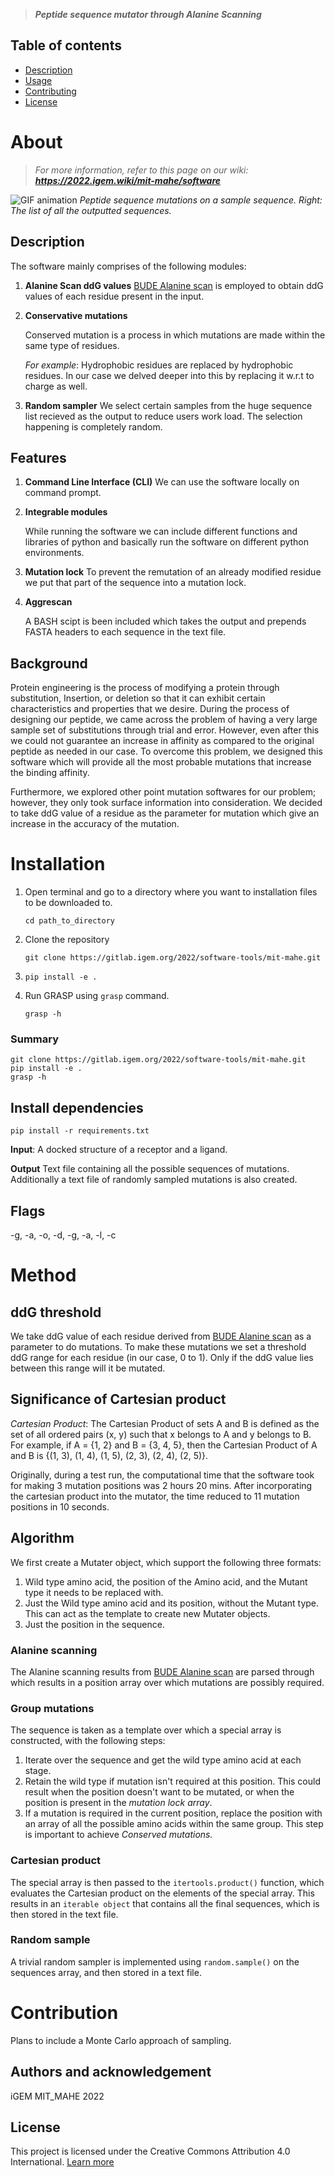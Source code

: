 > ***Peptide sequence mutator through Alanine Scanning***

## Table of contents

-  [Description](#description)
-  [Usage](#usage)
-  [Contributing](#contribution)
-  [License](#license)

# About

> *For more information, refer to this page on our wiki: **https://2022.igem.wiki/mit-mahe/software***

![GIF animation](https://static.igem.wiki/teams/4200/wiki/software/cartesianproduct-manimce-v0-16-0-post0.gif)
*Peptide sequence mutations on a sample sequence. Right: The list of all the outputted sequences.*

## Description

The software mainly comprises of the following modules:

1. **Alanine Scan ddG values**
   [BUDE Alanine scan](https://pragmaticproteindesign.bio.ed.ac.uk/balas/) is employed to obtain ddG values of each residue present in the input.

2. **Conservative mutations**

   Conserved mutation is a process in which mutations are made within the same type of residues.

   *For example*: Hydrophobic residues are replaced by hydrophobic residues. In our case we delved deeper into this by replacing it w.r.t to charge as well.

3. **Random sampler**
   We select certain samples from the huge sequence list recieved as the output to reduce users work load. The selection happening is completely random.

## Features

1. **Command Line Interface (CLI)**
   We can use the software locally on command prompt.

2. **Integrable modules**

   While running the software we can include different functions and libraries of python and basically run the software on different python environments.

3. **Mutation lock**
   To prevent the remutation of an already modified residue we put that part of the sequence into a mutation lock.

4. **Aggrescan**

   A BASH scipt is been included which takes the output and prepends FASTA headers to each sequence in the text file.

## Background

Protein engineering is the process of modifying a protein through substitution, Insertion, or deletion so that it can exhibit certain characteristics and properties that we desire. During the process of designing our peptide, we came across the problem of having a very large sample set of substitutions through trial and error. However, even after this we could not guarantee an increase in affinity as compared to the original peptide as needed in our case. To overcome this problem, we designed this software which will provide all the most probable mutations that increase the binding affinity.

Furthermore, we explored other point mutation softwares for our problem; however, they only took surface information into consideration. We decided to take ddG value of a residue as the parameter for mutation which give an increase in the accuracy of the mutation.

# Installation

1. Open terminal and go to a directory where you want to installation files to be downloaded to.

   ```shell
   cd path_to_directory
   ```

2. Clone the repository

   ```shell
   git clone https://gitlab.igem.org/2022/software-tools/mit-mahe.git
   ```

3. ```shell
   pip install -e .
   ```

4. Run GRASP using `grasp` command.
   
   ```shell
   grasp -h
   ```

### Summary

```shell
git clone https://gitlab.igem.org/2022/software-tools/mit-mahe.git
pip install -e .
grasp -h
```

## Install dependencies

   ```shell
   pip install -r requirements.txt
   ```

**Input**: A docked structure of a receptor and a ligand.

**Output** Text file containing all the possible sequences of mutations. Additionally a text file of randomly sampled mutations is also created.

## Flags

-g, -a, -o, -d, -g, -a, -l, -c

# Method

## ddG threshold

We take ddG value of each residue derived from [BUDE Alanine scan](https://pragmaticproteindesign.bio.ed.ac.uk/balas/) as a parameter to do mutations. To make these mutations we set a threshold ddG range for each residue (in our case, 0 to 1). Only if the ddG value lies between this range will it be mutated.

## Significance of Cartesian product

*Cartesian Product*: The Cartesian Product of sets A and B is defined as the set of all ordered pairs (x, y) such that x belongs to A and y belongs to B. 
For example, if A = {1, 2} and B = {3, 4, 5}, then the Cartesian Product of A and B is {(1, 3), (1, 4), (1, 5), (2, 3), (2, 4), (2, 5)}. 

Originally, during a test run, the computational time that the software took for making 3 mutation positions was 2 hours 20 mins.
After incorporating the cartesian product into the mutator, the time reduced to 11 mutation positions in 10 seconds.

## Algorithm

We first create a Mutater object, which support the following three formats:

1. Wild type amino acid, the position of the Amino acid, and the Mutant type it needs to be replaced with.
2. Just the Wild type amino acid and its position, without the Mutant type. This can act as the template to create new Mutater objects.
3. Just the position in the sequence.

### Alanine scanning

The Alanine scanning results from [BUDE Alanine scan](https://pragmaticproteindesign.bio.ed.ac.uk/balas/) are parsed through which results in a position array over which mutations are possibly required.

### Group mutations

The sequence is taken as a template over which a special array is constructed, with the following steps:

1. Iterate over the sequence and get the wild type amino acid at each stage.
2. Retain the wild type if mutation isn't required at this position. This could result when the position doesn't want to be mutated, or when the position is present in the *mutation lock array*.
3. If a mutation is required in the current position, replace the position with an array of all the possible amino acids within the same group. This step is important to achieve *Conserved mutations.*

### Cartesian product

The special array is then passed to the `itertools.product()` function, which evaluates the Cartesian product on the elements of the special array. This results in an `iterable object`  that contains all the final sequences, which is then stored in the text file.

### Random sample

A trivial random sampler is implemented using `random.sample()` on the sequences array, and then stored in a text file.

# Contribution

Plans to include a Monte Carlo approach of sampling.

## Authors and acknowledgement

iGEM MIT_MAHE 2022

## License

This project is licensed under the Creative Commons Attribution 4.0 International.
[Learn more](http://choosealicense.com/licenses/cc-by-4.0/)
